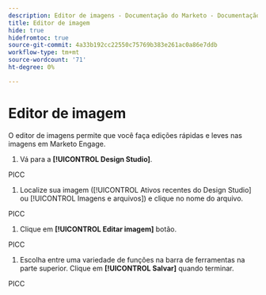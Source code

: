 ```yaml
---
description: Editor de imagens - Documentação do Marketo - Documentação do produto
title: Editor de imagem
hide: true
hidefromtoc: true
source-git-commit: 4a33b192cc22550c75769b383e261ac0a86e7ddb
workflow-type: tm+mt
source-wordcount: '71'
ht-degree: 0%

---
```


# Editor de imagem

O editor de imagens permite que você faça edições rápidas e leves nas imagens em Marketo Engage.

1. Vá para a **[!UICONTROL Design Studio]**.

PICC

1. Localize sua imagem ([!UICONTROL Ativos recentes do Design Studio] ou [!UICONTROL Imagens e arquivos]) e clique no nome do arquivo.

PICC

1. Clique em **[!UICONTROL Editar imagem]** botão.

PICC

1. Escolha entre uma variedade de funções na barra de ferramentas na parte superior. Clique em **[!UICONTROL Salvar]** quando terminar.

PICC
